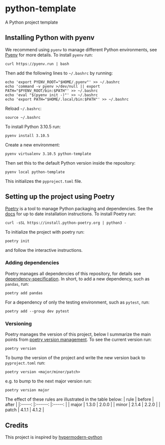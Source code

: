 # python-template
A Python project template

## Installing Python with pyenv
We recommend using `pyenv` to manage different Python environments, see [Pyenv](https://github.com/pyenv/pyenv#getting-pyenv) for more details.
To install `pyenv` run:
```
curl https://pyenv.run | bash
```

Then add the following lines to `~/.bashrc` by running:
```
echo 'export PYENV_ROOT="$HOME/.pyenv"' >> ~/.bashrc
echo 'command -v pyenv >/dev/null || export PATH="$PYENV_ROOT/bin:$PATH"' >> ~/.bashrc
echo 'eval "$(pyenv init -)"' >> ~/.bashrc
echo 'export PATH="$HOME/.local/bin:$PATH"' >> ~/.bashrc
```

Reload `~/.bashrc`:
```
source ~/.bashrc
```

To install Python 3.10.5 run:
```
pyenv install 3.10.5
```

Create a new environment:
```
pyenv virtualenv 3.10.5 python-template
```

Then set this to the default Python version inside the repository:
```
pyenv local python-template
```
This initializes the `pyproject.toml` file.

## Setting up the project using Poetry
[Poetry](https://python-poetry.org/) is a tool to manage Python packaging and dependencies. See the [docs](https://python-poetry.org/docs/) for up to date installation instructions. To install Poetry run:
```
curl -sSL https://install.python-poetry.org | python3 -
```

To initialize the project with poetry run:
```
poetry init
```
and follow the interactive instructions.

### Adding dependencies
Poetry manages all dependencies of this repository, for details see [dependency-specification](https://python-poetry.org/docs/dependency-specification/). In short, to add a new dependency, such as `pandas`, run:
```
poetry add pandas
```

For a dependency of only the testing environment, such as `pytest`, run:
```
poetry add --group dev pytest
```

### Versioning
Poetry manages the version of this project, below I summarize the main points from [poetry version management](https://python-poetry.org/docs/cli/#version). To see the current version run:
```
poetry version
```
To bump the version of the project and write the new version back to `pyproject.toml` run:
```
poetry version <major/minor/patch>
```
e.g. to bump to the next major version run:
```
poetry version major
```
The effect of these rules are illustrated in the table below:
|  rule 	| before 	| after 	|
|:-----:	|:------:	|:-----:	|
| major 	| 1.3.0  	| 2.0.0 	|
| minor 	| 2.1.4  	| 2.2.0 	|
| patch 	| 4.1.1  	| 4.1.2 	|

## Credits
This project is inspired by [hypermodern-python](https://cjolowicz.github.io/posts/hypermodern-python-01-setup/)
